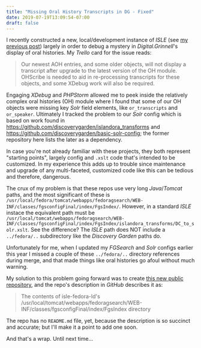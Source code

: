 ```yaml
---
title: "Missing Oral History Transcripts in DG - Fixed"
date: 2019-07-19T13:09:54-07:00
draft: false
---
```


I recently constructed a new, local/development instance of _ISLE_ (see [my previous post](https://static.grinnell.edu/blogs/McFateM/posts/021-rebuilding-isle-ld/)) largely in order to debug a mystery in _Digital.Grinnell_'s display of oral histories.  My _Trello_ card for the issue reads:

>Our newest AOH entries, and some older objects, will not display a transcript after upgrade to the latest version of the OH module. OHScribe is needed to aid in re-processing transcripts for these objects, and some XDebug work will also be required.

Engaging _XDebug_ and _PHPStorm_ allowed me to peek inside the relatively complex oral histories (OH) module where I found that some of our OH objects were missing key _Solr_ field elements, like `or_transcripts` and `or_speaker`.  Ultimately I tracked the problem to our _Solr_ config which is based on work found in https://github.com/discoverygarden/islandora_transforms and https://github.com/discoverygarden/basic-solr-config; the former repository here lists the later as a dependency.  

In case you're not already familiar with these projects, they both represent "starting points", largely config and `.xslt` code that's intended to be customized. In my experience this adds up to trouble since maintenance and upgrade of any multi-faceted, customized code like this can be tedious and therefore, dangerous.

The crux of my problem is that these repos use very long _Java_/_Tomcat_ paths, and the most significant of these is `/usr/local/fedora/tomcat/webapps/fedoragsearch/WEB-INF/classes/fgsconfigFinal/index/FgsIndex/`.  However, in a standard _ISLE_ instace the equivalent path must be `/usr/local/tomcat/webapps/fedoragsearch/WEB-INF/classes/fgsconfigFinal/index/FgsIndex/islandora_transforms/DC_to_solr.xslt`.  See the difference?  The _ISLE_ path does NOT include a `../fedora/..` subdirectory like the _Discovery Garden_ paths do.

Unfortunately for me, when I updated my _FGSearch_ and _Solr_ configs earlier this year I missed a couple of these `../fedora/..` directory references during merge, and that made things like oral histories go afoul without much warning.  

My solution to this problem going forward was to create [this new public repository](https://github.com/DigitalGrinnell/FgsIndex), and the repo's description in _GitHub_ describes it as:

>The contents of isle-fedora-ld's /usr/local/tomcat/webapps/fedoragsearch/WEB-INF/classes/fgsconfigFinal/index/FgsIndex directory

The repo has no `README.md` file, yet, because the description is so succinct and accurate; but I'll make it a point to add one soon.

And that's a wrap.  Until next time...
